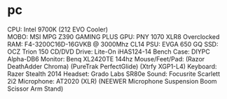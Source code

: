 # pc
CPU: Intel 9700K (212 EVO Cooler)  
MOBO: MSI MPG Z390 GAMING PLUS
GPU: PNY 1070 XLR8 Overclocked
RAM: F4-3200C16D-16GVKB @ 3000Mhz CL14
PSU: EVGA 650 GQ
SSD: OCZ Trion 150
CD/DVD Drive: Lite-On iHAS124-14
Bench Case: DIYPC Alpha-DB6
Monitor: Benq XL2420TE 144hz
Mouse/Feet/Pad: (Razor DeathAdder Chroma) (PureTrak PerfectGlide) (Xtrfy XGP1-L4)
Keyboard: Razer Stealth 2014
Headset: Grado Labs SR80e
Sound: Focusrite Scarlett 2i2
Microphone: AT2020 (XLR) (NEEWER Microphone Suspension Boom Scissor Arm Stand)
